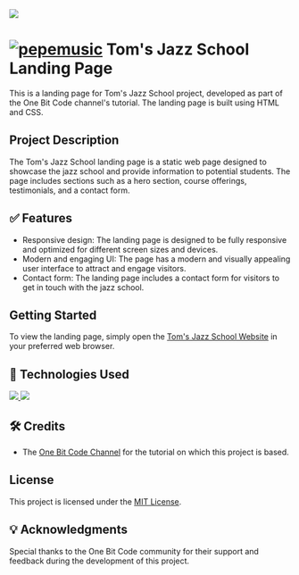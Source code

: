 <img src="https://landing-page-mockup-7udq.vercel.app/images/hero-img.svg">

# [![pepemusic](https://cdn3.emoji.gg/emojis/8229-pepemusic.gif)](https://emoji.gg/emoji/8229-pepemusic) Tom's Jazz School Landing Page

This is a landing page for Tom's Jazz School project, developed as part of the One Bit Code channel's tutorial. The landing page is built using HTML and CSS.

## Project Description

The Tom's Jazz School landing page is a static web page designed to showcase the jazz school and provide information to potential students. The page includes sections such as a hero section, course offerings, testimonials, and a contact form.

## ✅ Features

- Responsive design: The landing page is designed to be fully responsive and optimized for different screen sizes and devices.
- Modern and engaging UI: The page has a modern and visually appealing user interface to attract and engage visitors.
- Contact form: The landing page includes a contact form for visitors to get in touch with the jazz school.

## Getting Started

To view the landing page, simply open the [Tom's Jazz School Website](https://luizmorato.github.io/toms-jazz-school/) in your preferred web browser.

## 🚀 Technologies Used

<a href="https://skillicons.dev">
    <img src="https://skillicons.dev/icons?i=html" />
    <img src="https://skillicons.dev/icons?i=css" />
  </a>

## 🛠️ Credits

- The [One Bit Code Channel](https://pro.onebitcode.com/projetoaulas) for the tutorial on which this project is based.

## License

This project is licensed under the [MIT License](LICENSE).

## 💡 Acknowledgments

Special thanks to the One Bit Code community for their support and feedback during the development of this project.

